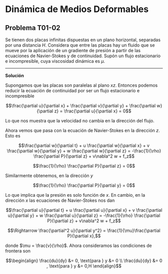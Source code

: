 # Dinámica de Medios Deformables
## Problema T01-02

Se tienen dos placas infinitas dispuestas en un plano horizontal,
separadas por una distancia $`H`$. Considera que entre las placas hay
un fluido que se mueve por la aplicación de un gradiente de presión
a partir de las ecuaciones de Navier-Stokes y de continuidad.
Supón un flujo estacionario e incompresible, cuya viscosidad dinámica
es $`\mu`$.

---

**Solución**

Supongamos que las placas son paralelas al plano $`xz`$. Entonces podemos
reducir la ecuación de continuidad por ser un flujo estacionario e incompresible

```math
\frac{\partial u}{\partial x} +
\frac{\partial v}{\partial y} +
\frac{\partial w}{\partial z}
= 
\frac{\partial u}{\partial x} 
=
0
```

Lo que nos muestra que la velocidad no cambia en la dirección del flujo.

Ahora vemos que pasa con la ecuación de Navier-Stokes en la dirección $`z`$.
Esto es

```math
\frac{\partial w}{\partial t} +
u \frac{\partial w}{\partial x} +
v \frac{\partial w}{\partial y} +
w \frac{\partial w}{\partial z}
= 
-\frac{1}{\rho} \frac{\partial P}{\partial z} +
v\nabla^2 w +
f_z
```

```math
\frac{1}{\rho} \frac{\partial P}{\partial z} = 0
```

Similarmente obtenemos, en la dirección $`y`$

```math
\frac{1}{\rho} \frac{\partial P}{\partial y} = 0
```

Lo que implica que la presión es solo función de $`x`$. En cambio, en la
dirección $`x`$ las ecuaciones de Navier-Stokes nos dan

```math
\frac{\partial u}{\partial t} +
u \frac{\partial u}{\partial x} +
v \frac{\partial u}{\partial y} +
w \frac{\partial u}{\partial z}
= 
-\frac{1}{\rho} \frac{\partial P}{\partial z} +
v\nabla^2 w +
f_z
```

```math
\Rightarrow
\frac{\partial^2 u}{\partial y^2}
=
\frac{1}{\mu}\frac{\partial P}{\partial x},
```
donde $`\mu = \frac{v}{\rho}`$. Ahora consideramos las condiciones de frontera son

```math
\begin{align}
\frac{du}{dy} &= 0, \text{para } y &= 0 \\
\frac{du}{dy} &= 0 , \text{para } y &= 0,H
\end{align}
```
